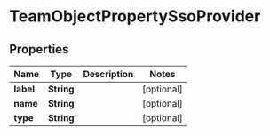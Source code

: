 

# TeamObjectPropertySsoProvider


## Properties

| Name | Type | Description | Notes |
|------------ | ------------- | ------------- | -------------|
|**label** | **String** |  |  [optional] |
|**name** | **String** |  |  [optional] |
|**type** | **String** |  |  [optional] |



